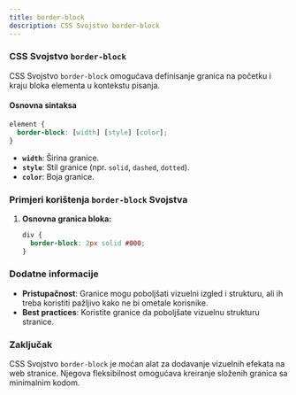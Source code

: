 ```yaml
---
title: border-block
description: CSS Svojstvo border-block
---
```


### CSS Svojstvo `border-block`

CSS Svojstvo `border-block` omogućava definisanje granica na početku i kraju bloka elementa u kontekstu pisanja.

#### Osnovna sintaksa

```css
element {
  border-block: [width] [style] [color];
}
```

- **`width`**: Širina granice.
- **`style`**: Stil granice (npr. `solid`, `dashed`, `dotted`).
- **`color`**: Boja granice.

### Primjeri korištenja `border-block` Svojstva

1. **Osnovna granica bloka:**

   ```css
   div {
     border-block: 2px solid #000;
   }
   ```

### Dodatne informacije

- **Pristupačnost**: Granice mogu poboljšati vizuelni izgled i strukturu, ali ih treba koristiti pažljivo kako ne bi ometale korisnike.
- **Best practices**: Koristite granice da poboljšate vizuelnu strukturu stranice.

### Zaključak

CSS Svojstvo `border-block` je moćan alat za dodavanje vizuelnih efekata na web stranice. Njegova fleksibilnost omogućava kreiranje složenih granica sa minimalnim kodom.
